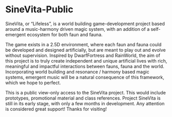 # SineVita-Public
  SineVita, or “Lifeless”, is a world building game-development project based around a music-harmony driven magic system, with an addition of a self-emergent ecosystem for both faun and fauna. 

  The game exists in a 2.5D environment, where each faun and fauna could be developed and designed artificially, but are meant to play out and evolve without supervision. Inspired by DwarfFortress and RainWorld, the aim of this project is to truly create independent and unique artificial lives with rich, meaningful and impactful interactions between fauns, fauna and the world. Incorporating world building and resonance / harmony based magic systems, emergent music will be a natural consequence of this framework, which we hope to perfect.

  This is a public view-only access to the SineVita project. This would include prototypes, promotional material and class references. Project SineVita is still in its early stage, with only a few months in development. Any attention is considered great support! Thanks for visiting!

    
